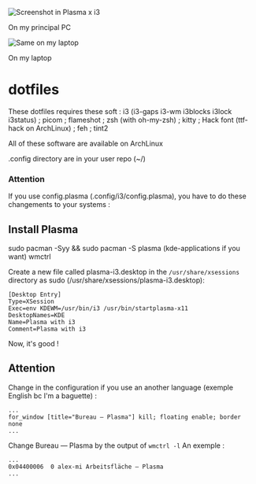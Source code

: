 ![Screenshot in Plasma x i3](https://github.com/Syswap/dotfiles/blob/main/Screenshot_20210416_161025.png)

On my principal PC

![Same on my laptop](https://github.com/Syswap/dotfiles/blob/main/Screenshot_20210416_230430.png)

On my laptop


# dotfiles

These dotfiles requires these soft : 
i3 (i3-gaps i3-wm i3blocks i3lock i3status) ; picom ; flameshot ; zsh (with oh-my-zsh) ; kitty ; Hack font (ttf-hack on ArchLinux) ; feh ; tint2 

All of these software are available on ArchLinux

.config directory are in your user repo (~/)

### Attention

If you use config.plasma (.config/i3/config.plasma), you have to do these changements to your systems :

## Install Plasma 

sudo pacman -Syy && sudo pacman -S plasma (kde-applications if you want) wmctrl

Create a new file called plasma-i3.desktop in the ```/usr/share/xsessions``` directory as sudo (/usr/share/xsessions/plasma-i3.desktop):
```
[Desktop Entry]
Type=XSession
Exec=env KDEWM=/usr/bin/i3 /usr/bin/startplasma-x11
DesktopNames=KDE
Name=Plasma with i3
Comment=Plasma with i3
```

Now, it's good !

## Attention

Change in the configuration if you use an another language (exemple English bc I'm a baguette) :
```
...
for_window [title="Bureau — Plasma"] kill; floating enable; border none
...
```
Change Bureau — Plasma by the output of ```wmctrl -l```
An exemple :
```
...
0x04400006  0 alex-mi Arbeitsfläche — Plasma
...
```

